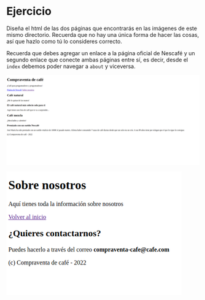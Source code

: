 # Ejercicio

Diseña el html de las dos páginas que encontrarás en las imágenes de este mismo directorio. Recuerda que no hay una única forma de hacer las cosas, así que hazlo como tú lo consideres correcto.

Recuerda que debes agregar un enlace a la página oficial de Nescafé y un segundo enlace que conecte ambas páginas entre sí, es decir, desde el `index` debemos poder navegar a `about` y viceversa.

![index.html](./index.png)

![about.html](./about.png)
